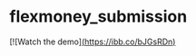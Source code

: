 ﻿# flexmoney_submission



[![Watch the demo][(https://ibb.co/bJGsRDn)](https://www.youtube.com/watch?v=uc_ZqWY1o4g)
